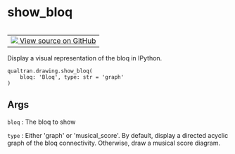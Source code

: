 # show_bloq


<table class="tfo-notebook-buttons tfo-api nocontent" align="left">
<td>
  <a target="_blank" href="https://github.com/quantumlib/Qualtran/blob/main/qualtran/drawing/_show_funcs.py#L33-L46">
    <img src="https://www.tensorflow.org/images/GitHub-Mark-32px.png" />
    View source on GitHub
  </a>
</td>
</table>



Display a visual representation of the bloq in IPython.


<pre class="devsite-click-to-copy prettyprint lang-py tfo-signature-link">
<code>qualtran.drawing.show_bloq(
    bloq: 'Bloq', type: str = &#x27;graph&#x27;
)
</code></pre>



<!-- Placeholder for "Used in" -->


<h2 class="add-link">Args</h2>

`bloq`<a id="bloq"></a>
: The bloq to show

`type`<a id="type"></a>
: Either 'graph' or 'musical_score'. By default, display a directed acyclic
  graph of the bloq connectivity. Otherwise, draw a musical score diagram.


